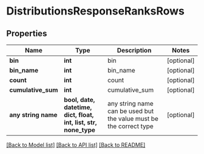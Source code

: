 # DistributionsResponseRanksRows


## Properties
Name | Type | Description | Notes
------------ | ------------- | ------------- | -------------
**bin** | **int** | bin | [optional] 
**bin_name** | **int** | bin_name | [optional] 
**count** | **int** | count | [optional] 
**cumulative_sum** | **int** | cumulative_sum | [optional] 
**any string name** | **bool, date, datetime, dict, float, int, list, str, none_type** | any string name can be used but the value must be the correct type | [optional]

[[Back to Model list]](../README.md#documentation-for-models) [[Back to API list]](../README.md#documentation-for-api-endpoints) [[Back to README]](../README.md)


